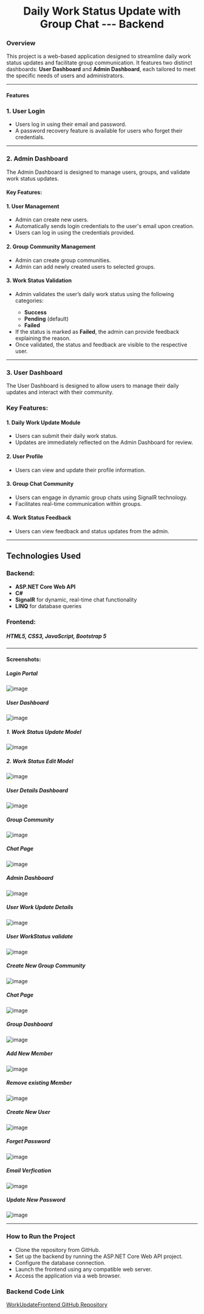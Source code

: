 <h1 style = text-align:center >Daily Work Status Update with Group Chat --- Backend</h1>

<h3>Overview</h3>

This project is a web-based application designed to streamline daily work status updates and facilitate group communication. It features two distinct dashboards: <b>User Dashboard</b> and <b>Admin Dashboard</b>, each tailored to meet the specific needs of users and administrators.

<hr>


<h4>Features</h4>

<h3>1. User Login</h3>

<ul>
<li>Users log in using their email and password.</li>

<li>A password recovery feature is available for users who forget their credentials.</li>
</ul>

<hr>

<h3>2. Admin Dashboard</h3>

The Admin Dashboard is designed to manage users, groups, and validate work status updates.

<h4>Key Features:</h4>

<h4>1. User Management</h4>

<ul>
  <li>Admin can create new users.</li>
  <li>Automatically sends login credentials to the user's email upon creation.</li>
  <li>Users can log in using the credentials provided.</li>
</ul>

<h4>2. Group Community Management</h4>
<ul>
  <li>Admin can create group communities.</li>
  <li>Admin can add newly created users to selected groups.</li>
</ul>

<h4>3. Work Status Validation</h4>
<ul>
  <li>Admin validates the user’s daily work status using the following categories:</li>
  <ul>
    <li><b>Success</b></li>
     <li><b>Pending</b> (default)</li>
     <li><b>Failed</b></li>
  </ul>
  <li>If the status is marked as <b>Failed</b>, the admin can provide feedback explaining the reason.</li>
  <li>Once validated, the status and feedback are visible to the respective user.</li>
</ul>

<hr>

<h3>3. User Dashboard</h3>

The User Dashboard is designed to allow users to manage their daily updates and interact with their community.

<h3>Key Features:</h3>

<h4>1. Daily Work Update Module</h4>
<ul>
  <li>Users can submit their daily work status.</li>
   <li>Updates are immediately reflected on the Admin Dashboard for review.</li>
</ul>

<h4>2. User Profile</h4>
<ul>
  <li>Users can view and update their profile information.</li>
</ul>

<h4>3. Group Chat Community</h4>
<ul>
  <li>Users can engage in dynamic group chats using SignalR technology.</li>
  <li>Facilitates real-time communication within groups.</li>
</ul>

<h4>4. Work Status Feedback</h4>

<ul>
  <li>Users can view feedback and status updates from the admin.</li>
</ul>

<hr>

<h2>Technologies Used</h2>

<h3>Backend:</h3>

<ul>
  <li><b>ASP.NET Core Web API</b></li>
  <li><b>C#</b></li>
  <li><b>SignalR</b> for dynamic, real-time chat functionality</li>
  <li><b>LINQ</b> for database queries</li>
</ul>


<h3>Frontend:</h3>

<h5><b>HTML5, CSS3, JavaScript, Bootstrap 5</b></h5>

<hr>

<h4>Screenshots:</h4>
<h5>Login Portal</h5>

![image](https://github.com/user-attachments/assets/1c93d8b3-40a2-4abb-a3a4-27403da4f2d1)

<h5>User Dashboard</h5>
 
![image](https://github.com/user-attachments/assets/03ac0ff0-92ef-4ad9-a454-78ad3afe6511)

<h5>1. Work Status Update Model</h5>

![image](https://github.com/user-attachments/assets/44654b47-8b25-4969-8c12-f5fdd83f2cf6)

<h5>2. Work Status Edit Model</h5>

![image](https://github.com/user-attachments/assets/f2d6ff2d-efd0-425d-b11c-ca18a7e17fa8)

<h5>User Details Dashboard</h5>

![image](https://github.com/user-attachments/assets/3f1555fa-b257-4334-91ab-a3577d65da87)

<h5>Group Community</h5>

![image](https://github.com/user-attachments/assets/f4d59480-fd4c-4a89-85f2-ec5cda973cf4)

<h5>Chat Page</h5>

![image](https://github.com/user-attachments/assets/83f91496-3707-42b4-8ba1-1d6484f38802)

<h5>Admin Dashboard</h5>

![image](https://github.com/user-attachments/assets/dcbb3211-7d40-49d2-9d6b-8d5c64972446)

<h5>User Work Update Details</h5>

![image](https://github.com/user-attachments/assets/a46e37c3-2057-4afd-ac59-f70dc95474f7)

<h5>User WorkStatus validate</h5>

![image](https://github.com/user-attachments/assets/0969edee-8e99-4730-b264-6505de26e0c9)

<h5>Create New Group Community</h5>

![image](https://github.com/user-attachments/assets/c5adef6a-e6c1-40e4-8e6b-cec9f8af652b)

<h5>Chat Page</h5>

![image](https://github.com/user-attachments/assets/ed960367-424e-4b93-a7df-2240bf7efbce)

<h5>Group Dashboard</h5>

![image](https://github.com/user-attachments/assets/7e2dd515-f602-4139-9c1a-1d52ea69ed07)

<h5>Add New Member</h5>

![image](https://github.com/user-attachments/assets/2f7e5d12-fe41-44d3-ae7a-4a5ecaee346b)

<h5>Remove existing Member</h5>

![image](https://github.com/user-attachments/assets/f9d4d195-7756-4f45-9a89-8d12f0149f3f)

<h5>Create New User</h5>

![image](https://github.com/user-attachments/assets/6bc8ff20-5a7e-4561-9bd6-60527730db8f)

<h5>Forget Password</h5>

![image](https://github.com/user-attachments/assets/e20f3ddb-63ff-4841-b51c-07b9b5eef7a9)

<h5>Email Verfication</h5>

![image](https://github.com/user-attachments/assets/244ade04-965d-4784-8ed6-8d1c3393847f)

<h5>Update New Password</h5>

![image](https://github.com/user-attachments/assets/b9578e71-9a8e-4f3a-b4c0-1d79195f56e0)

<hr>

<h3>How to Run the Project</h3>

<ul>
  <li>Clone the repository from GitHub.</li>
  <li>Set up the backend by running the ASP.NET Core Web API project.</li>
  <li>Configure the database connection.</li>
  <li>Launch the frontend using any compatible web server.</li>
  <li>Access the application via a web browser.</li>
</ul>


### Backend Code Link
[WorkUpdateFrontend GitHub Repository](https://github.com/dhana1612/WorkUpdateFrontend.git)

